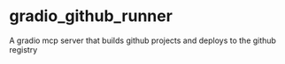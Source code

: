 # gradio_github_runner
A gradio mcp server that builds github projects and deploys to the github registry
